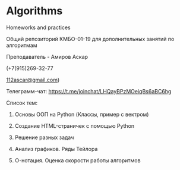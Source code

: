 # Algorithms
Homeworks and practices 

Общий репозиторий КМБО-01-19 для дополнительных занятий по алгоритмам  

Преподаватель - Амиров Аскар 

(+7(915)269-32-77 

112ascar@gmail.com) 

Телеграмм-чат: https://t.me/joinchat/LHQayBPzMOeiqBs6aBC6hg

Список тем:

1) Основы ООП на Python (Классы, пример с вектром)

2) Создание HTML-страничек с помощью Python

3) Решение разных задач

4) Анализ графиков. Ряды Тейлора

5) О-нотация. Оценка скорости работы алгоритмов


